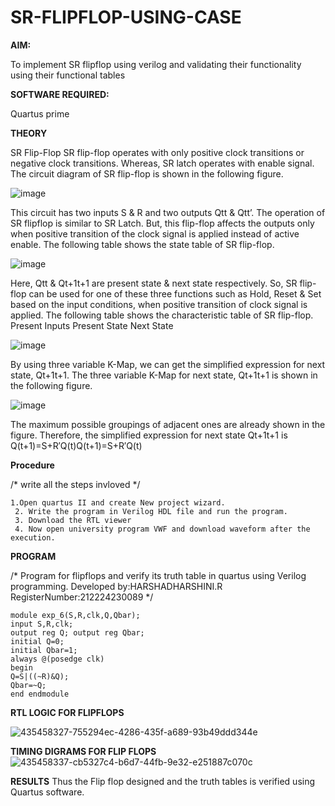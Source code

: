 # SR-FLIPFLOP-USING-CASE

**AIM:**

To implement  SR flipflop using verilog and validating their functionality using their functional tables

**SOFTWARE REQUIRED:**

Quartus prime

**THEORY**

SR Flip-Flop SR flip-flop operates with only positive clock transitions or negative clock transitions. Whereas, SR latch operates with enable signal. The circuit diagram of SR flip-flop is shown in the following figure.

![image](https://github.com/naavaneetha/SR-FLIPFLOP-USING-CASE/assets/154305477/0f710028-ad52-4d3e-9276-8714cf023a25)

 
This circuit has two inputs S & R and two outputs Qtt & Qtt’. The operation of SR flipflop is similar to SR Latch. But, this flip-flop affects the outputs only when positive transition of the clock signal is applied instead of active enable. The following table shows the state table of SR flip-flop.

![image](https://github.com/naavaneetha/SR-FLIPFLOP-USING-CASE/assets/154305477/dabfc4f4-87e3-4cbc-9472-f89ee1b5ed30)

 
Here, Qtt & Qt+1t+1 are present state & next state respectively. So, SR flip-flop can be used for one of these three functions such as Hold, Reset & Set based on the input conditions, when positive transition of clock signal is applied. The following table shows the characteristic table of SR flip-flop. Present Inputs Present State Next State

![image](https://github.com/naavaneetha/SR-FLIPFLOP-USING-CASE/assets/154305477/dd90d16c-aec5-4290-a586-e2346b1e9eb5)

 
By using three variable K-Map, we can get the simplified expression for next state, Qt+1t+1. The three variable K-Map for next state, Qt+1t+1 is shown in the following figure.

![image](https://github.com/naavaneetha/SR-FLIPFLOP-USING-CASE/assets/154305477/473efad6-d70b-4ca7-aeb7-898bbfca319f)

 
The maximum possible groupings of adjacent ones are already shown in the figure. Therefore, the simplified expression for next state Qt+1t+1 is Q(t+1)=S+R′Q(t)Q(t+1)=S+R′Q(t)

**Procedure**

/* write all the steps invloved */
```
1.Open quartus II and create New project wizard.
 2. Write the program in Verilog HDL file and run the program.
 3. Download the RTL viewer
 4. Now open university program VWF and download waveform after the execution.
```
**PROGRAM**

/* Program for flipflops and verify its truth table in quartus using Verilog programming. Developed by:HARSHADHARSHINI.R RegisterNumber:212224230089
*/

```
module exp_6(S,R,clk,Q,Qbar); 
input S,R,clk; 
output reg Q; output reg Qbar; 
initial Q=0;
initial Qbar=1;
always @(posedge clk) 
begin
Q=S|((~R)&Q); 
Qbar=~Q; 
end endmodule

```

**RTL LOGIC FOR FLIPFLOPS**

![435458327-755294ec-4286-435f-a689-93b49ddd344e](https://github.com/user-attachments/assets/a6ce597a-7700-4aa1-a4bf-b8a76a8a7c5a)

**TIMING DIGRAMS FOR FLIP FLOPS**
![435458337-cb5327c4-b6d7-44fb-9e32-e251887c070c](https://github.com/user-attachments/assets/0480ebf5-817e-4932-ac1e-1fe76509d3b4)

**RESULTS**
Thus the Flip flop designed and the truth tables is verified using Quartus software.
